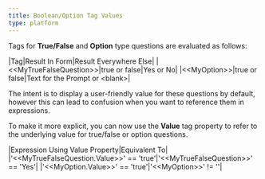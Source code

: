 ```yaml
---
title: Boolean/Option Tag Values
type: platform
---
```


Tags for **True/False** and **Option** type questions are evaluated as follows:

|Tag|Result In Form|Result Everywhere Else|
|&lt;&lt;MyTrueFalseQuestion&gt;&gt;|true or false|Yes or No|
|&lt;&lt;MyOption&gt;&gt;|true or false|Text for the Prompt or &lt;blank&gt;|

The intent is to display a user-friendly value for these questions by default, however this can lead to confusion when you want to reference them in expressions.

To make it more explicit, you can now use the **Value** tag property to refer to the underlying value for true/false or option questions.

|Expression Using Value Property|Equivalent To|
|'&lt;&lt;MyTrueFalseQuestion.Value&gt;&gt;' == 'true'|'&lt;&lt;MyTrueFalseQuestion&gt;&gt;' == 'Yes'|
|'&lt;&lt;MyOption.Value&gt;&gt;' == 'true'|'&lt;&lt;MyOption&gt;&gt;' != ''|